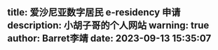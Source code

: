 title: 爱沙尼亚数字居民 e-residency 申请
description: 小胡子哥的个人网站
warning: true
author: Barret李靖
date: 2023-09-13 15:35:07
---
